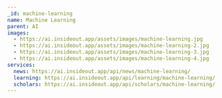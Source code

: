 ```yaml
---
_id: machine-learning
name: Machine Learning
parent: AI
images:
  - https://ai.insideout.app/assets/images/machine-learning.jpg
  - https://ai.insideout.app/assets/images/machine-learning-2.jpg
  - https://ai.insideout.app/assets/images/machine-learning-3.jpg
  - https://ai.insideout.app/assets/images/machine-learning-4.jpg
services:
  news: https://ai.insideout.app/api/news/machine-learning/
  learning: https://ai.insideout.app/api/learning/machine-learning/
  scholars: https://ai.insideout.app/api/scholars/machine-learning/
---
```

